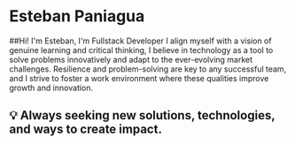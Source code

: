 # Esteban Paniagua
##Hi! I'm Esteban, I'm Fullstack Developer I align myself with a vision of genuine learning and critical thinking, I believe in technology as a tool to solve problems innovatively and adapt to the ever-evolving market challenges. Resilience and problem-solving are key to any successful team, and I strive to foster a work environment where these qualities improve growth and innovation.

## 💡 Always seeking new solutions, technologies, and ways to create impact.
